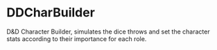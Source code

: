 # DDCharBuilder
D&amp;D Character Builder, simulates the dice throws and  set the character stats according to their importance for each role.
